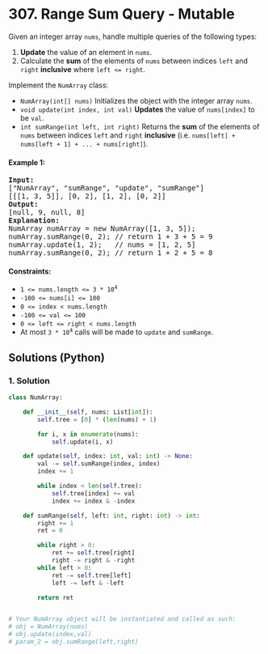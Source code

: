 # 307. Range Sum Query - Mutable
Given an integer array `nums`, handle multiple queries of the following types:
1. **Update** the value of an element in `nums`.
2. Calculate the **sum** of the elements of `nums` between indices `left` and `right` **inclusive** where `left <= right`.

Implement the `NumArray` class:
* `NumArray(int[] nums)` Initializes the object with the integer array `nums`.
* `void update(int index, int val)` **Updates** the value of `nums[index]` to be `val`.
* `int sumRange(int left, int right)` Returns the **sum** of the elements of `nums` between indices `left` and `right` **inclusive** (i.e. `nums[left] + nums[left + 1] + ... + nums[right]`).

#### Example 1:
<pre>
<strong>Input:</strong>
["NumArray", "sumRange", "update", "sumRange"]
[[[1, 3, 5]], [0, 2], [1, 2], [0, 2]]
<strong>Output:</strong>
[null, 9, null, 8]
<strong>Explanation:</strong>
NumArray numArray = new NumArray([1, 3, 5]);
numArray.sumRange(0, 2); // return 1 + 3 + 5 = 9
numArray.update(1, 2);   // nums = [1, 2, 5]
numArray.sumRange(0, 2); // return 1 + 2 + 5 = 8
</pre>

#### Constraints:
* <code>1 <= nums.length <= 3 * 10<sup>4</sup></code>
* `-100 <= nums[i] <= 100`
* `0 <= index < nums.length`
* `-100 <= val <= 100`
* `0 <= left <= right < nums.length`
* At most <code>3 * 10<sup>4</sup></code> calls will be made to `update` and `sumRange`.

## Solutions (Python)

### 1. Solution
```Python
class NumArray:

    def __init__(self, nums: List[int]):
        self.tree = [0] * (len(nums) + 1)

        for i, x in enumerate(nums):
            self.update(i, x)

    def update(self, index: int, val: int) -> None:
        val -= self.sumRange(index, index)
        index += 1

        while index < len(self.tree):
            self.tree[index] += val
            index += index & -index

    def sumRange(self, left: int, right: int) -> int:
        right += 1
        ret = 0

        while right > 0:
            ret += self.tree[right]
            right -= right & -right
        while left > 0:
            ret -= self.tree[left]
            left -= left & -left

        return ret


# Your NumArray object will be instantiated and called as such:
# obj = NumArray(nums)
# obj.update(index,val)
# param_2 = obj.sumRange(left,right)
```
